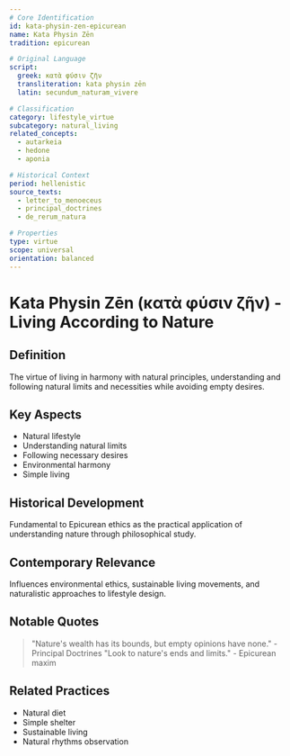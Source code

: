 ```yaml
---
# Core Identification
id: kata-physin-zen-epicurean
name: Kata Physin Zēn
tradition: epicurean

# Original Language
script:
  greek: κατὰ φύσιν ζῆν
  transliteration: kata physin zēn
  latin: secundum_naturam_vivere

# Classification
category: lifestyle_virtue
subcategory: natural_living
related_concepts:
  - autarkeia
  - hedone
  - aponia

# Historical Context
period: hellenistic
source_texts:
  - letter_to_menoeceus
  - principal_doctrines
  - de_rerum_natura

# Properties
type: virtue
scope: universal
orientation: balanced
---
```


# Kata Physin Zēn (κατὰ φύσιν ζῆν) - Living According to Nature

## Definition
The virtue of living in harmony with natural principles, understanding and following natural limits and necessities while avoiding empty desires.

## Key Aspects
- Natural lifestyle
- Understanding natural limits
- Following necessary desires
- Environmental harmony
- Simple living

## Historical Development
Fundamental to Epicurean ethics as the practical application of understanding nature through philosophical study.

## Contemporary Relevance
Influences environmental ethics, sustainable living movements, and naturalistic approaches to lifestyle design.

## Notable Quotes
> "Nature's wealth has its bounds, but empty opinions have none." - Principal Doctrines
> "Look to nature's ends and limits." - Epicurean maxim

## Related Practices
- Natural diet
- Simple shelter
- Sustainable living
- Natural rhythms observation